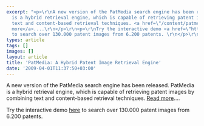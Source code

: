 ```yaml
---
excerpt: "<p>\r\nA new version of the PatMedia search engine has been released. PatMedia
  is a hybrid retrieval engine, which is capable of retrieving patent images by combining
  text and content-based retrieval techniques. <a href=\"/content/patmedia\">Read
  more</a>....\r\n</p>\r\n<p>\r\nTry the interactive demo <a href=\"http://mklab-services.iti.gr/PatMedia\">here</a>
  to search over 130.000 patent images from 6.200 patents. \r\n</p>\r\n"
types: article
tags: []
images: []
layout: article
title: 'PatMedia: A Hybrid Patent Image Retrieval Engine'
date: '2009-04-01T11:37:50+03:00'
---
```

<p>
A new version of the PatMedia search engine has been released. PatMedia is a hybrid retrieval engine, which is capable of retrieving patent images by combining text and content-based retrieval techniques. <a href="/content/patmedia">Read more</a>....
</p>
<p>
Try the interactive demo <a href="http://mklab-services.iti.gr/PatMedia">here</a> to search over 130.000 patent images from 6.200 patents. 
</p>
